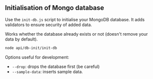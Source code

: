 ## Initialisation of Mongo database

Use the `init-db.js` script to initialise your MongoDB database. It adds validators to ensure security of added data.

Works whether the database already exists or not (doesn't remove your data by default).

```sh
node api/db-init/init-db
```

Options useful for development:
  - `--drop`: drops the database first (be careful)
  - `--sample-data`: inserts sample data.

